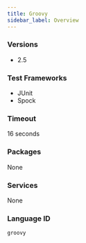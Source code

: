 ```yaml
---
title: Groovy
sidebar_label: Overview
---
```



### Versions

- 2.5

### Test Frameworks
- JUnit
- Spock

### Timeout
16 seconds

### Packages
None

### Services
None

### Language ID

`groovy`
